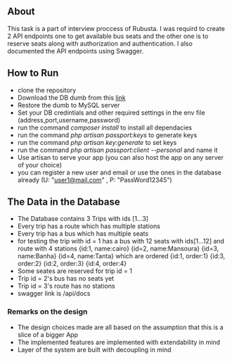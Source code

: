 
## About

This task is a part of interview proccess of Rubusta. I was requird to create 2 API endpoints one to get available bus seats and the other one is to reserve seats along with authorization and authentication. I also documented the API endpoints using Swagger.

## How to Run

- clone the repository
- Download the DB dumb from this [link](https://drive.google.com/file/d/14Iut0lOdE475NoWNNsmgejMZXSkpK69c/view?usp=sharing)
- Restore the dumb to MySQL server
- Set your DB credintials and other required settings in the env file (address,port,username,password)
- run the command *composer install* to install all dependacies
- run the command *php artisan passport:keys* to generate keys
- run the command *php artisan key:generate* to set keys
- run the command *php artisan passport:client --personal* and name it
- Use artisan to serve your app (you can also host the app on any server of your choice)
- you can register a new user and email or use the ones in the database already (U: "user1@mail.com" , P: "PassWord12345")

## The Data in the Database 

- The Database contains 3 Trips with ids [1...3]
- Every trip has a route which has multiple stations
- Every trip has a bus which has multiple seats
- for testing the trip with id = 1 has a bus with 12 seats with ids[1...12] and route with 4 stations {id:1, name:cairo} {id=2, name:Mansoura} {id=3, name:Banha} {id=4, name:Tanta} which are ordered {id:1, order:1} {id:3, order:2} {id:2, order:3} {id:4, order:4}
- Some seates are reserved for trip id = 1
- Trip id = 2's bus has no seats yet
- Trip id = 3's route has no stations
- swagger link is /api/docs

### Remarks on the design

- The design choices made are all based on the assumption that this is a slice of a bigger App
- The implemented features are implemented with extendability in mind
- Layer of the system are built with decoupling in mind